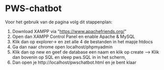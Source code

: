 # PWS-chatbot
Voor het gebruik van de pagina volg dit stappenplan: <br>
1. Download XAMPP via  "https://www.apachefriends.org/" <br>
2. Open dan  XAMPP Control Panel en enable Apache & MySQL<br>
3. Klik dan op explorer-> en zet alle 4 de bestanden in het mapje htdocs<br>
4. Ga dan naar chrome open localhost/phpmyadmin<br>
5. Klik dan op new en geef de database een naam en klik op create --> Klik dan bovenin op SQL en sleep pws.SQL in in het scherm,<br>
6. Dan open je http://localhost/pwschatbot.html en je bent klaar<br>

